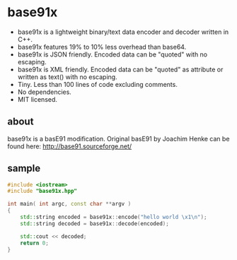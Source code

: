 base91x
=======

- base91x is a lightweight binary/text data encoder and decoder written in C++. 
- base91x features 19% to 10% less overhead than base64.
- base91x is JSON friendly. Encoded data can be "quoted" with no escaping.
- base91x is XML friendly. Encoded data can be "quoted" as attribute or written as text() with no escaping.
- Tiny. Less than 100 lines of code excluding comments.
- No dependencies.
- MIT licensed.

about
-----
base91x is a basE91 modification. Original basE91 by Joachim Henke can be found here: http://base91.sourceforge.net/

sample
------
```c++
#include <iostream>
#include "base91x.hpp"

int main( int argc, const char **argv )
{
    std::string encoded = base91x::encode("hello world \x1\n");
    std::string decoded = base91x::decode(encoded);

    std::cout << decoded;
    return 0;
}
```
